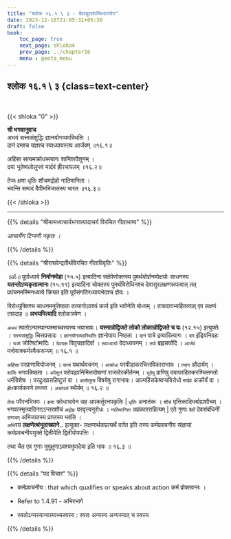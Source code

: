 ```yaml
---
title: "श्लोक १६.१ \ ३ - दैवासुरसंपत्विभागयोग"
date: 2023-12-16T21:05:31+05:30
draft: false
book:
    toc_page: true
    next_page: shloka4
    prev_page: ../chapter16
    menu : geeta_menu
---
```




## श्लोक १६.१ \ ३ {class=text-center}

<br/>

{{< shloka  "0"  >}}

**श्री भगवानुवाच**   
अभयं सत्त्वसंशुद्धिः ज्ञानयोगव्यवस्थितिः ।  
दानं दमश्च यज्ञश्च स्वाध्यायस्तप आर्जवम् ॥१६.१॥

अहिंसा सत्यमक्रोधस्त्यागः शान्तिरपैशुनम् ।  
दया भूतेष्वलोलुप्त्वं मार्दवं ह्रीरचापलम् ॥१६.२॥

तेजः क्षमा धृतिः शौचमद्रोहो नातिमानिता ।  
भवन्ति सम्पदं दैवीमभिजातस्य भारत ॥१६.३॥

{{< /shloka >}}

---


{{% details "श्रीमत्मध्वाचार्यभगवत्पादाचर्य विरचित  गीताभाष्य" %}}

*आचार्येण टिप्पणी नकृतः ।*

{{% /details %}}



{{% details "श्रीराघवेन्द्रतीर्थविरचित गीताविवृतिः" %}}

॥ॐ॥ पूर्वाध्याये **निर्मानमोहा** (१५.५) इत्यादिना
संक्षेपेणोक्तस्य पुमर्थयोर्ज्ञनमोक्षयोः साधनस्य
**यतन्तोऽप्यकृतात्मानः** (१५.११) इत्यादिना चोक्तस्य 
पुमर्थविरोधिनश्च देवासुरलक्षणरूपत्वात्‌ तत्‌ 
प्रपंचनमस्मिनध्याये क्रियत इति पूर्वसंगतिरध्यायभेदश्च 
ज्ञेयः ।   

विरोध्युक्तिश्च साधनमनुतिष्ठता तत्यागोऽवश्यं कार्य इति
भावेनेति बोध्यम्‌ । तत्रादावभ्यर्हितत्वात् एव लक्षणं 
तावदाह ॥ **अभयमित्यादि** श्लोकत्रयेण । 

`अभयं` स्वतोऽन्यस्यान्यस्माच्चस्वस्य भयाभावः। 
**यस्मान्नोद्विजते लोको लोकान्नोद्विजते च यः** (१२.१५) 
इत्युक्तेः । `सत्त्यसंशुद्धिः` चित्तप्रसादः । 
`ज्ञानयोगव्यवस्थितिः` ज्ञानोपाय
निष्ठता । `दानं` पात्रे द्रव्यादित्यागः । 
`दम` इंद्रियनिग्रहः । `यजो` जोतिष्टोमादिः । 
`देवयज्ञ` पितृयज्ञादिर्वा ।
`स्वाध्यायो` वेदाध्ययनम्‌ । `तपो` ब्रह्नचर्यादि 
। `आर्जवं` मनोवाक्कर्मस्वैकरूप्यम्‌ ॥ १६.१ ॥   
  

`अहिंसा` परप्राणावियोजनम्‌ । `सत्यं` यथार्थवचनम्‌ । 
`अक्रोधः` परपीडाकरचित्तविकाराभावः । `त्याग` औदार्यम्‌ । 
`शांतिः` भगवन्निष्ठता । `अपैशुनं` परोपद्रवनिमित्तदोषाणां 
राजादेरकीर्तनम्‌ । `भूतेषु` प्राणिषु 
दयापरहितकरश्चित्तगतो धर्मविशेषः । परदुःखासहिष्टुत्तं वा । 
`अलोलुत्व`  विषयेषु रागाभावः।
आत्महिंसकेष्वप्यविरोधो `मार्दवं` अक्रौर्यं वा । 
`ह्रीर`कार्यकरणे लज्जा । `अचापलं` स्थैर्यम्‌ ॥ १६.२ ॥

`तेजः` परैरनभिभवः । `क्षमा` क्रोधाभावेन सह 
अपकर्तुरनपकृतिः | `धृतिः` अनातंकः । `शौचं` 
मृत्तिकादिभर्बाह्यशौचम्‌ । 
भगवत्स्मृत्यादिनाऽऽन्तरशौचं `अद्रोहः` परवृत्त्यनुरोधः ।
`नातिमानिता` अहंकारराहित्यम्‌ | एते गुणाः `दैवीं` 
देवसंबंधिनीं `सम्पदम्` अभिजातस्य प्राप्तस्य भवंति ।  
`अभि`रयं  **लक्षणेत्थंभूताख्याने..** 
इत्युक्त- लक्षणार्थकप्रत्यर्थे 
वर्तत इति तस्य कर्मप्रवचनीय संज्ञायां कर्मप्रवचनीययुक्ते
द्वितीयेति द्वितीयोपपत्तिः ।  

तथा चैत  एव गुणाः मुमुक्षुणाऽवश्यमुपादेया इति भावः ॥ १६.३ ॥



{{% /details %}}



{{% details "पद विचार" %}}

- कर्मप्रवचनीय : that which qualifies or speaks about action 
            कर्म प्रोक्तवन्तः ।
- Refer to 1.4.91 - अभिरभागे

- स्वतोऽन्यस्यान्यस्माच्चस्वस्य : स्वतः अन्यस्य अन्यस्मात् च स्वस्य

{{% /details %}}
